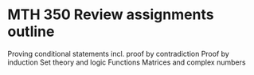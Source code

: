 # MTH 350 Review assignments outline

Proving conditional statements incl. proof by contradiction
Proof by induction
Set theory and logic 
Functions
Matrices and complex numbers
<!--stackedit_data:
eyJoaXN0b3J5IjpbMjA1ODc3OTUyNV19
-->